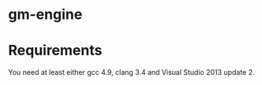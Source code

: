 gm-engine
=========

Requirements
============
You need at least either gcc 4.9, clang 3.4 and Visual Studio 2013 update 2.
